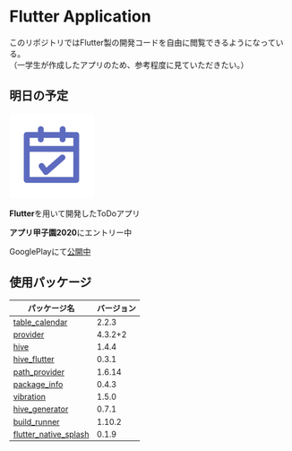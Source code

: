 # Flutter Application
このリポジトリではFlutter製の開発コードを自由に閲覧できるようになっている。<br>
（一学生が作成したアプリのため、参考程度に見ていただきたい。）

## 明日の予定
<img src="https://github.com/thoth000/tomorrow_plan/blob/master/images/app_icon.png" width=30%>

**Flutter**を用いて開発したToDoアプリ

**アプリ甲子園2020**にエントリー中

GooglePlayにて[公開中](https://play.google.com/store/apps/details?id=com.thoth000.tomorrow_plan&hl=ja)

## 使用パッケージ
| パッケージ名 | バージョン |
| ---- | ---- |
| [table_calendar](https://pub.dev/packages/table_calendar) | 2.2.3 |
| [provider](https://pub.dev/packages/provider) | 4.3.2+2 |
| [hive](https://pub.dev/packages/hive) | 1.4.4 |
| [hive_flutter](https://pub.dev/packages/hive_flutter) | 0.3.1 |
| [path_provider](https://pub.dev/packages/path_provider) | 1.6.14 |
| [package_info](https://pub.dev/packages/package_info) | 0.4.3 |
| [vibration](https://pub.dev/packages/package_info) | 1.5.0 |
| [hive_generator](https://pub.dev/packages/hive_generator) | 0.7.1 |
| [build_runner](https://pub.dev/packages/build_runner/score) | 1.10.2 |
| [flutter_native_splash](https://pub.dev/packages/flutter_native_splash) | 0.1.9
